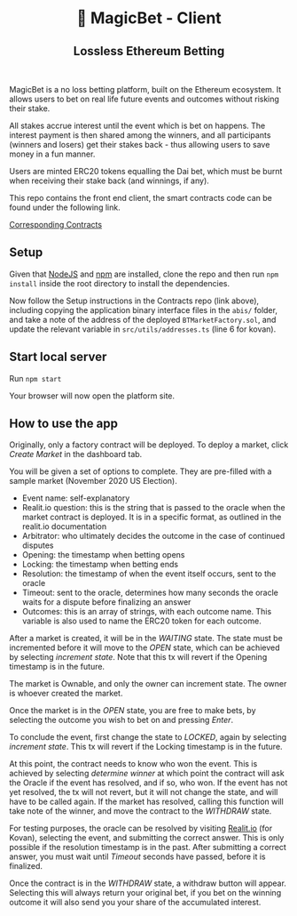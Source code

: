 <h1 align="center">
  <span role="img" aria-label="tophat">
    🎩
  </span>
  MagicBet - Client
</h1>
<h2 align="center">Lossless Ethereum Betting</h2>

<br/>

MagicBet is a no loss betting platform, built on the Ethereum ecosystem. It allows users to bet on real life future events and outcomes without risking their stake.

All stakes accrue interest until the event which is bet on happens. The interest payment is then shared among the winners, and all participants (winners and losers) get their stakes back - thus allowing users to save money in a fun manner.

Users are minted ERC20 tokens equalling the Dai bet, which must be burnt when receiving their stake back (and winnings, if any).

This repo contains the front end client, the smart contracts code can be found under the following link.

[Corresponding Contracts](https://github.com/BetTogether/MagicBet-Contracts)

## Setup

Given that [NodeJS](https://nodejs.org/) and [npm](https://www.npmjs.com/) are installed, clone the repo and then run `npm install` inside the root directory to install the dependencies.

Now follow the Setup instructions in the Contracts repo (link above), including copying the application binary interface files in the `abis/` folder, and take a note of the address of the deployed `BTMarketFactory.sol`, and update the relevant variable in `src/utils/addresses.ts` (line 6 for kovan).

## Start local server

Run `npm start`

Your browser will now open the platform site.

## How to use the app

Originally, only a factory contract will be deployed. To deploy a market, click _Create Market_ in the dashboard tab.

You will be given a set of options to complete. They are pre-filled with a sample market (November 2020 US Election).

- Event name: self-explanatory
- Realit.io question: this is the string that is passed to the oracle when the market contract is deployed. It is in a specific format, as outlined in the realit.io documentation
- Arbitrator: who ultimately decides the outcome in the case of continued disputes
- Opening: the timestamp when betting opens
- Locking: the timestamp when betting ends
- Resolution: the timestamp of when the event itself occurs, sent to the oracle
- Timeout: sent to the oracle, determines how many seconds the oracle waits for a dispute before finalizing an answer
- Outcomes: this is an array of strings, with each outcome name. This variable is also used to name the ERC20 token for each outcome.

After a market is created, it will be in the _WAITING_ state. The state must be incremented before it will move to the _OPEN_ state, which can be achieved by selecting _increment state_. Note that this tx will revert if the Opening timestamp is in the future.

The market is Ownable, and only the owner can increment state. The owner is whoever created the market.

Once the market is in the _OPEN_ state, you are free to make bets, by selecting the outcome you wish to bet on and pressing _Enter_.

To conclude the event, first change the state to _LOCKED_, again by selecting _increment state_. This tx will revert if the Locking timestamp is in the future.

At this point, the contract needs to know who won the event. This is achieved by selecting _determine winner_ at which point the contract will ask the Oracle if the event has resolved, and if so, who won. If the event has not yet resolved, the tx will not revert, but it will not change the state, and will have to be called again. If the market has resolved, calling this function will take note of the winner, and move the contract to the _WITHDRAW_ state.

For testing purposes, the oracle can be resolved by visiting [Realit.io](https://realitio.github.io/) (for Kovan), selecting the event, and submitting the correct answer. This is only possible if the resolution timestamp is in the past. After submitting a correct answer, you must wait until _Timeout_ seconds have passed, before it is finalized.

Once the contract is in the _WITHDRAW_ state, a withdraw button will appear. Selecting this will always return your original bet, if you bet on the winning outcome it will also send you your share of the accumulated interest.
